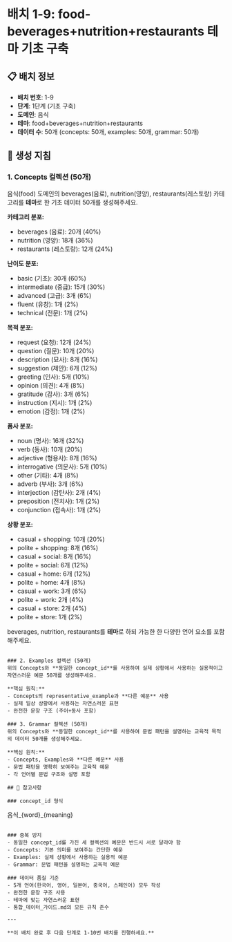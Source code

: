 # 배치 1-9: food-beverages+nutrition+restaurants 테마 기초 구축

## 📋 배치 정보
- **배치 번호**: 1-9
- **단계**: 1단계 (기초 구축)
- **도메인**: 음식
- **테마**: food+beverages+nutrition+restaurants
- **데이터 수**: 50개 (concepts: 50개, examples: 50개, grammar: 50개)

## 🎯 생성 지침

### 1. Concepts 컬렉션 (50개)
음식(food) 도메인의 beverages(음료), nutrition(영양), restaurants(레스토랑) 카테고리를 **테마**로 한 기초 데이터 50개를 생성해주세요.

**카테고리 분포:**
- beverages (음료): 20개 (40%)
- nutrition (영양): 18개 (36%)
- restaurants (레스토랑): 12개 (24%)

**난이도 분포:**
- basic (기초): 30개 (60%)
- intermediate (중급): 15개 (30%)
- advanced (고급): 3개 (6%)
- fluent (유창): 1개 (2%)
- technical (전문): 1개 (2%)

**목적 분포:**
- request (요청): 12개 (24%)
- question (질문): 10개 (20%)
- description (묘사): 8개 (16%)
- suggestion (제안): 6개 (12%)
- greeting (인사): 5개 (10%)
- opinion (의견): 4개 (8%)
- gratitude (감사): 3개 (6%)
- instruction (지시): 1개 (2%)
- emotion (감정): 1개 (2%)

**품사 분포:**
- noun (명사): 16개 (32%)
- verb (동사): 10개 (20%)
- adjective (형용사): 8개 (16%)
- interrogative (의문사): 5개 (10%)
- other (기타): 4개 (8%)
- adverb (부사): 3개 (6%)
- interjection (감탄사): 2개 (4%)
- preposition (전치사): 1개 (2%)
- conjunction (접속사): 1개 (2%)

**상황 분포:**
- casual + shopping: 10개 (20%)
- polite + shopping: 8개 (16%)
- casual + social: 8개 (16%)
- polite + social: 6개 (12%)
- casual + home: 6개 (12%)
- polite + home: 4개 (8%)
- casual + work: 3개 (6%)
- polite + work: 2개 (4%)
- casual + store: 2개 (4%)
- polite + store: 1개 (2%)

beverages, nutrition, restaurants를 **테마**로 하되 가능한 한 다양한 언어 요소를 포함해주세요.

```

### 2. Examples 컬렉션 (50개)
위의 Concepts와 **동일한 concept_id**를 사용하여 실제 상황에서 사용하는 실용적이고 자연스러운 예문 50개를 생성해주세요.

**핵심 원칙:**
- Concepts의 representative_example과 **다른 예문** 사용
- 실제 일상 상황에서 사용하는 자연스러운 표현
- 완전한 문장 구조 (주어+동사 포함)

### 3. Grammar 컬렉션 (50개)
위의 Concepts와 **동일한 concept_id**를 사용하여 문법 패턴을 설명하는 교육적 목적의 데이터 50개를 생성해주세요.

**핵심 원칙:**
- Concepts, Examples와 **다른 예문** 사용
- 문법 패턴을 명확히 보여주는 교육적 예문
- 각 언어별 문법 구조와 설명 포함

## 📝 참고사항

### concept_id 형식
```
음식_{word}_{meaning}
```

### 중복 방지
- 동일한 concept_id를 가진 세 컬렉션의 예문은 반드시 서로 달라야 함
- Concepts: 기본 의미를 보여주는 간단한 예문
- Examples: 실제 상황에서 사용하는 실용적 예문  
- Grammar: 문법 패턴을 설명하는 교육적 예문

### 데이터 품질 기준
- 5개 언어(한국어, 영어, 일본어, 중국어, 스페인어) 모두 작성
- 완전한 문장 구조 사용
- 테마에 맞는 자연스러운 표현
- 통합_데이터_가이드.md의 모든 규칙 준수

---

**이 배치 완료 후 다음 단계로 1-10번 배치를 진행하세요.**